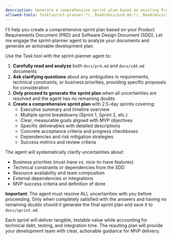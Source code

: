```yaml
---
description: Generate a comprehensive sprint plan based on existing Product Requirements Document (PRD) and Software Design Document (SDD)
allowed-tools: Task(sprint-planner:*), Read(docs/prd.md:*), Read(docs/sdd.md:*), Write(docs/sprint.md:*)
---
```


I'll help you create a comprehensive sprint plan based on your Product Requirements Document (PRD) and Software Design Document (SDD). Let me engage the sprint-planner agent to analyze your documents and generate an actionable development plan.

Use the Task tool with the sprint-planner agent to:

1. **Carefully read and analyze** both `docs/prd.md` and `docs/sdd.md` documents
2. **Ask clarifying questions** about any ambiguities in requirements, technical constraints, or business priorities, providing specific proposals for consideration
3. **Only proceed to generate the sprint plan** when all uncertainties are resolved and the agent has no remaining doubts
4. **Create a comprehensive sprint plan** with 2.5-day sprints covering:
   - Executive summary and timeline overview
   - Multiple sprint breakdowns (Sprint 1, Sprint 2, etc.)
   - Clear, measurable goals aligned with MVP objectives
   - Specific deliverables with detailed descriptions
   - Concrete acceptance criteria and progress checkboxes
   - Dependencies and risk mitigation strategies
   - Success metrics and review criteria

The agent will systematically clarify uncertainties about:
- Business priorities (must-have vs. nice-to-have features)
- Technical constraints or dependencies from the SDD
- Resource availability and team composition
- External dependencies or integrations
- MVP success criteria and definition of done

**Important**: The agent must resolve ALL uncertainties with you before proceeding. Only when completely satisfied with the answers and having no remaining doubts should it generate the final sprint plan and save it to `docs/sprint.md`.

Each sprint will deliver tangible, testable value while accounting for technical debt, testing, and integration time. The resulting plan will provide your development team with clear, actionable guidance for MVP delivery.